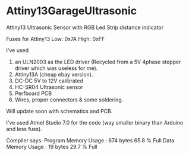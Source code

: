 # Attiny13GarageUltrasonic
Attiny13 Ultrasonic Sensor with RGB Led Strip distance indicator


Fuses for Attiny13
Low: 0x7A
High: 0xFF


I've used
1. an ULN2003 as the LED driver (Recycled from a 5V 4phase stepper driver which was useless for me).
2. Attiny13A (cheap ebay version).
3. DC-DC 5V to 12V calibrated
4. HC-SR04 Ultrasonic sensor
5. Perfboard PCB
6. Wires, proper connectors & some soldering.

Will update soon with schematics and PCB.

I've used Atmel Studio 7.0 for the code (way smaller binary than Arduino and less fuss).

Compiler says:
Program Memory Usage 	:	674 bytes   65.8 % Full
Data Memory Usage 		:	19 bytes   29.7 % Full
